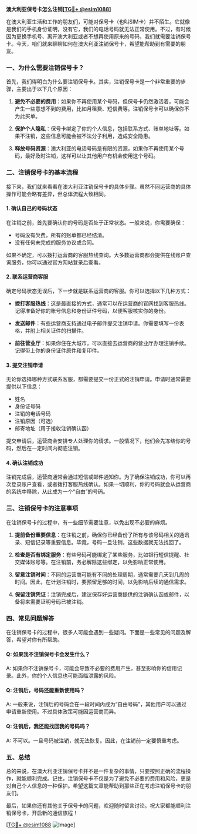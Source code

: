 **澳大利亚保号卡怎么注销[[TG💪+ @esim1088](https://t.me/s/esim1088)]**

在澳大利亚生活和工作的朋友们，可能对保号卡（也叫SIM卡）并不陌生。它就像是我们的手机身份证明，没有它，我们的电话号码就无法正常使用。不过，有时候因为更换手机号、离开澳大利亚或者不想再使用原来的号码，我们就需要注销保号卡。今天，咱们就来聊聊如何在澳大利亚注销保号卡，希望能帮助到有需要的朋友。

### 一、为什么需要注销保号卡？

首先，我们得明白为什么要注销保号卡。其实，注销保号卡是一个非常重要的步骤，主要出于以下几个原因：

1. **避免不必要的费用**：如果你不再使用某个号码，但保号卡仍然激活着，可能会产生一些意想不到的费用，比如月租费、短信费等。注销保号卡可以确保你不为此买单。
   
2. **保护个人隐私**：保号卡绑定了你的个人信息，包括联系方式、账单地址等。如果不注销，这些信息可能会被不法分子利用，造成安全隐患。

3. **释放号码资源**：澳大利亚的电话号码是有限的资源，如果你不再使用某个号码，最好及时注销，这样可以让其他用户有机会使用这个号码。

### 二、注销保号卡的基本流程

接下来，我们就来看看在澳大利亚注销保号卡的具体步骤。虽然不同运营商的具体操作可能会略有差异，但总体流程大致相同。

#### 1. 确认自己的号码状态

在注销之前，首先要确认你的号码是否处于正常状态。一般来说，你需要确保：

- 号码没有欠费，所有的账单都已经结清。
- 没有任何未完成的服务协议或合同。

如果不确定，可以拨打运营商的客服热线查询。大多数运营商都会提供在线账户查询服务，你可以通过官方网站登录后查看。

#### 2. 联系运营商客服

确定号码状态无误后，下一步就是联系运营商的客服。你可以选择以下几种方式：

- **拨打客服热线**：这是最直接的方式，通常可以在运营商的官网找到客服热线。记得准备好你的账号信息和身份证件号码，以便客服核实你的身份。
  
- **发送邮件**：有些运营商支持通过电子邮件提交注销申请。你需要填写一份表格，并附上相关证件的扫描件。

- **前往营业厅**：如果你住在大城市，可以直接去运营商的营业厅办理注销手续。记得带上你的身份证件原件和复印件。

#### 3. 提交注销申请

无论你选择哪种方式联系客服，都需要提交一份正式的注销申请。申请时通常需要提供以下信息：

- 姓名
- 身份证号码
- 注销的电话号码
- 注销原因（可选）
- 邮寄地址（用于接收注销确认函）

提交申请后，运营商会安排专人处理你的请求。一般情况下，他们会先冻结你的号码，然后在一定时间内彻底注销。

#### 4. 确认注销成功

注销完成后，运营商通常会通过短信或邮件通知你。为了确保注销成功，你可以再次登录账户查看，或者拨打客服热线确认。如果一切顺利，你的号码就会从运营商的系统中移除，从此成为一个“自由”的号码。

### 三、注销保号卡的注意事项

在注销保号卡的过程中，有一些细节需要注意，以免出现不必要的麻烦。

1. **提前备份重要信息**：在注销之前，确保你已经备份了所有与该号码相关的通讯录、短信记录等重要信息。毕竟，号码一旦注销，这些数据就无法找回了。

2. **检查是否有绑定服务**：有些号码可能绑定了某些服务，比如银行短信提醒、社交媒体账号等。在注销前，务必解除这些绑定，以免影响正常使用。

3. **留意注销时间**：不同的运营商可能有不同的处理周期，通常需要几天到几周的时间。因此，在计划注销时，要预留足够的时间，以免影响后续的通信需求。

4. **保留注销凭证**：注销完成后，建议保存好运营商提供的注销确认函或邮件，以备将来需要证明号码已被注销。

### 四、常见问题解答

在注销保号卡的过程中，很多人可能会遇到一些疑问。下面是一些常见的问题及解答，希望对你有所帮助。

#### Q: 如果我不注销保号卡会发生什么？

A: 如果你不注销保号卡，可能会导致不必要的费用产生，甚至影响你的信用记录。此外，你的个人信息也可能面临泄露的风险。

#### Q: 注销后，号码还能重新使用吗？

A: 一般来说，注销后的号码会在一段时间内成为“自由号码”，其他用户可以通过申请重新使用。不过具体政策可能因运营商而异。

#### Q: 注销后，我还能找回我的号码吗？

A: 不可以。一旦号码被注销，就无法恢复。因此，在注销前一定要慎重考虑。

### 五、总结

总的来说，在澳大利亚注销保号卡并不是一件复杂的事情，只要按照正确的流程操作，就能顺利完成。记住，注销保号卡不仅是为了避免不必要的费用和风险，更是对自己个人信息的一种保护。希望这篇文章能帮助到那些正在考虑注销保号卡的朋友们。

最后，如果你还有其他关于保号卡的问题，欢迎随时留言讨论。祝大家都能顺利注销保号卡，开启新的通信旅程！

[[TG💪+ @esim1088](https://t.me/s/esim1088) ![Image](https://i.postimg.cc/4NQfJmqS/Snipaste-2025-05-13-00-14-12.png)]